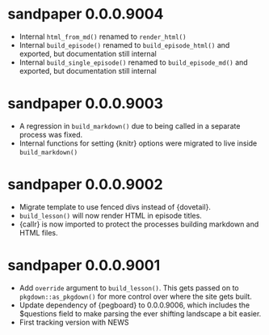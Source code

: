 # sandpaper 0.0.0.9004

* Internal `html_from_md()` renamed to `render_html()`
* Internal `build_episode()` renamed to `build_episode_html()` and exported,
  but documentation still internal
* Internal `build_single_episode()` renamed to `build_episode_md()` and exported,
  but documentation still internal


# sandpaper 0.0.0.9003

* A regression in `build_markdown()` due to being called in a separate process
  was fixed.
* Internal functions for setting {knitr} options were migrated to live inside
  `build_markdown()`

# sandpaper 0.0.0.9002

* Migrate template to use fenced divs instead of {dovetail}. 
* `build_lesson()` will now render HTML in episode titles. 
* {callr} is now imported to protect the processes building markdown and HTML
  files. 

# sandpaper 0.0.0.9001

* Add `override` argument to `build_lesson()`. This gets passed on to 
  `pkgdown::as_pkgdown()` for more control over where the site gets built.
* Update dependency of {pegboard} to 0.0.0.9006, which includes the $questions
  field to make parsing the ever shifting landscape a bit easier. 
* First tracking version with NEWS
